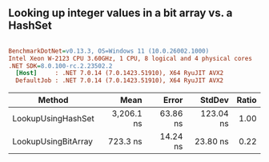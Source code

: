 ## Looking up integer values in a bit array vs. a HashSet



``` ini

BenchmarkDotNet=v0.13.3, OS=Windows 11 (10.0.26002.1000)
Intel Xeon W-2123 CPU 3.60GHz, 1 CPU, 8 logical and 4 physical cores
.NET SDK=8.0.100-rc.2.23502.2
  [Host]     : .NET 7.0.14 (7.0.1423.51910), X64 RyuJIT AVX2
  DefaultJob : .NET 7.0.14 (7.0.1423.51910), X64 RyuJIT AVX2


```
|              Method |       Mean |    Error |    StdDev | Ratio |
|-------------------- |-----------:|---------:|----------:|------:|
|  LookupUsingHashSet | 3,206.1 ns | 63.86 ns | 123.04 ns |  1.00 |
| LookupUsingBitArray |   723.3 ns | 14.24 ns |  23.80 ns |  0.22 |
